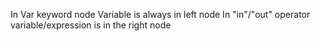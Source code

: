 In Var keyword node Variable is always in left node
In "in"/"out" operator variable/expression is in the right node